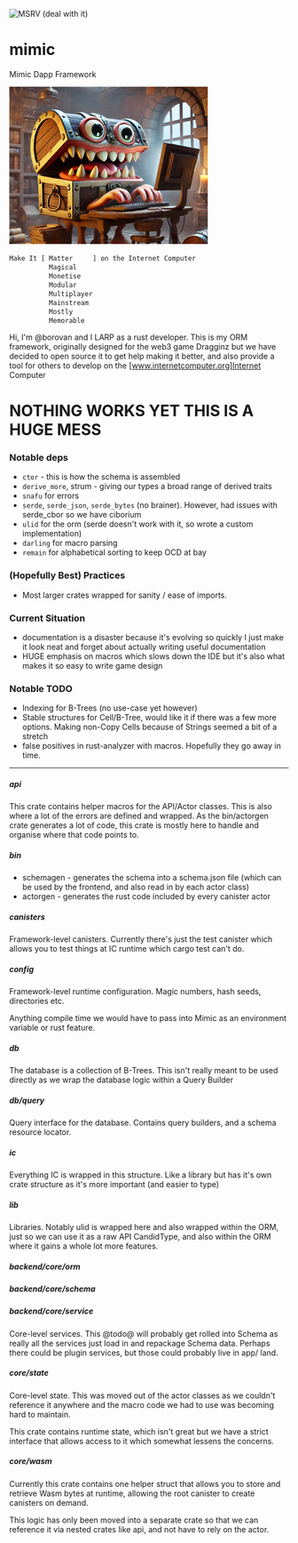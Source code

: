 ![MSRV](https://img.shields.io/badge/rustc-1.80+-blue.svg)  (deal with it)

# mimic
Mimic Dapp Framework

![alt text](image.png)

```
Make It [ Matter     ] on the Internet Computer
          Magical
          Monetise
          Modular
          Multiplayer
          Mainstream
          Mostly
          Memorable
```

Hi, I'm @borovan and I LARP as a rust developer.  This is my ORM framework, originally designed for the web3 game Dragginz but we have decided to open source it to get help making it better, and also provide a tool for others to develop on the [www.internetcomputer.org]Internet Computer


# NOTHING WORKS YET THIS IS A HUGE MESS

### Notable deps

- `ctor` - this is how the schema is assembled
- `derive_more`, strum - giving our types a broad range of derived traits
- `snafu` for errors
- `serde`, `serde_json`, `serde_bytes` (no brainer).  However, had issues with serde_cbor so we have ciborium
- `ulid` for the orm (serde doesn't work with it, so wrote a custom implementation)
- `darling` for macro parsing
- `remain` for alphabetical sorting to keep OCD at bay

### (Hopefully Best) Practices

- Most larger crates wrapped for sanity / ease of imports.

### Current Situation

- documentation is a disaster because it's evolving so quickly I just make it look neat and forget about
actually writing useful documentation
- HUGE emphasis on macros which slows down the IDE but it's also what makes it so easy to write game design

### Notable TODO

- Indexing for B-Trees (no use-case yet however)
- Stable structures for Cell/B-Tree, would like it if there was a few more options.  Making non-Copy Cells because
of Strings seemed a bit of a stretch
- false positives in rust-analyzer with macros.  Hopefully they go away in time.

----------

##### api

This crate contains helper macros for the API/Actor classes.  This is also where a lot of the errors are defined and wrapped.  As the bin/actorgen
crate generates a lot of code, this crate is mostly here to handle and organise where that code points to.

##### bin

- schemagen - generates the schema into a schema.json file (which can be used by the frontend, and also read in by each actor class)
- actorgen - generates the rust code included by every canister actor

##### canisters

Framework-level canisters.  Currently there's just the test canister which allows you to test things at IC runtime which cargo test can't do.

##### config

Framework-level runtime configuration.  Magic numbers, hash seeds, directories etc.

Anything compile time we would have to pass into Mimic as an environment variable or rust feature.

##### db

The database is a collection of B-Trees.  This isn't really meant to be used directly as we wrap the database logic within a Query Builder

##### db/query

Query interface for the database.  Contains query builders, and a schema resource locator.

##### ic

Everything IC is wrapped in this structure.  Like a library but has it's own crate structure as it's more important (and easier to type)

##### lib

Libraries.  Notably ulid is wrapped here and also wrapped within the ORM, just so we can use it as a raw API CandidType, and also within
the ORM where it gains a whole lot more features.

##### backend/core/orm


##### backend/core/schema


##### backend/core/service

Core-level services.  This @todo@ will probably get rolled into Schema as really all the services just load in and repackage Schema
data.  Perhaps there could be plugin services, but those could probably live in app/ land.

##### core/state

Core-level state.  This was moved out of the actor classes as we couldn't reference it anywhere and the macro code we had to use was
becoming hard to maintain.

This crate contains runtime state, which isn't great but we have a strict interface that allows access to it which somewhat lessens
the concerns.

##### core/wasm

Currently this crate contains one helper struct that allows you to store and retrieve Wasm bytes at runtime, allowing the root canister
to create canisters on demand.

This logic has only been moved into a separate crate so that we can reference it via nested crates like api, and not have to rely on the
actor.



